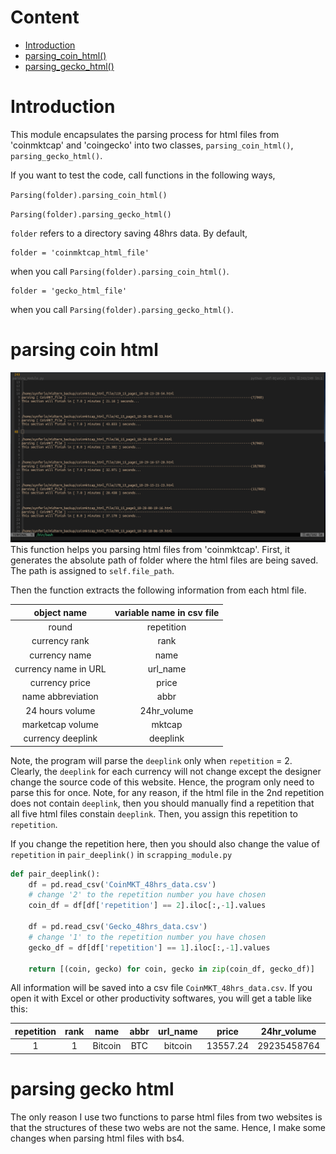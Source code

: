 # Content
- [Introduction](#Introduction)  
- [parsing_coin_html()](#parsing-coin-html)  
- [parsing_gecko_html()](#parsing-gecko-html)


# Introduction
This module encapsulates the parsing process for html files from 
'coinmktcap' and 'coingecko' into two classes, `parsing_coin_html()`, 
`parsing_gecko_html()`.

If you want to test the code, call functions in the following ways,

`Parsing(folder).parsing_coin_html()` 

`Parsing(folder).parsing_gecko_html()`

`folder` refers to a directory saving 48hrs data. By default, 

```
folder = 'coinmktcap_html_file'
```
when you call `Parsing(folder).parsing_coin_html()`.

```
folder = 'gecko_html_file'
```
when you call `Parsing(folder).parsing_gecko_html()`.


# parsing coin html

![scrapping process](https://github.com/yhao21/ECON498_midterm/blob/master/pic/parsing_48.png)
This function helps you parsing html files from 'coinmktcap'.
First, it generates the absolute path of folder where the html files are being saved.
The path is assigned to `self.file_path`.

Then the function extracts the following information from each html file.

| object name | variable name in csv file |
| :-----------: | :---------: |
| round | repetition |
| currency rank | rank |
| currency name | name |
| currency name in URL | url_name |
| currency price | price |
| name abbreviation | abbr |
| 24 hours volume | 24hr_volume |
| marketcap volume | mktcap|
| currency deeplink | deeplink |

Note, the program will parse the `deeplink` only when `repetition` = 2. Clearly,
the `deeplink` for each currency will not change except the designer change the 
source code of this website. Hence, the program only need to parse this for once.
Note, for any reason, if the html file in the 2nd repetition does not contain
`deeplink`, then you should manually find a repetition that all five html
files constain `deeplink`. Then, you assign this repetition to `repetition`.

If you change the repetition here, then you should also change the value of
`repetition` in `pair_deeplink()` in `scrapping_module.py`

```python
def pair_deeplink():
    df = pd.read_csv('CoinMKT_48hrs_data.csv')
    # change '2' to the repetition number you have chosen
    coin_df = df[df['repetition'] == 2].iloc[:,-1].values

    df = pd.read_csv('Gecko_48hrs_data.csv')
    # change '1' to the repetition number you have chosen
    gecko_df = df[df['repetition'] == 1].iloc[:,-1].values

    return [(coin, gecko) for coin, gecko in zip(coin_df, gecko_df)]
```

All information will be saved into a csv file `CoinMKT_48hrs_data.csv`. If you open
it with Excel or other productivity softwares, you will get a table like this:

|repetition|rank|name|abbr|url_name|price|24hr_volume|mktcap|deeplink|
| :---: | :---: | :---: | :---: | :---: | :---: | :---: | :---: | :---: |
|1|1|Bitcoin|BTC|bitcoin|13557.24|29235458764|251205623878|https://coinmarketcap.com/currencies/bitcoin/|


# parsing gecko html
The only reason I use two functions to parse html files from two websites is
that the structures of these two webs are not the same. Hence, I make some changes
when parsing html files with bs4.

